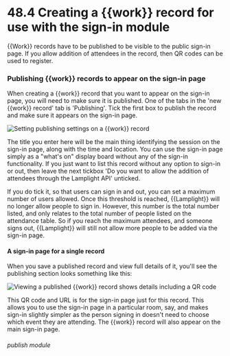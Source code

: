 # 48.4 Creating a {{work}} record for use with the sign-in module

{{Work}} records have to be published to be visible to the public sign-in page. If you allow addition of attendees in
the record, then QR codes can be used to register.

### Publishing {{work}} records to appear on the sign-in page

When creating a {{work}} record that you want to appear on the sign-in page, you will need to make sure it is published.
One of the tabs in the 'new {{work}} record' tab is 'Publishing'. Tick the first box to publish the record and make sure
it appears on the sign-in page.

![Setting publishing settings on a {{work}} record](48.4a.png)

The title you enter here will be the main thing identifying the session on the sign-in page, along with the time and
location. You can use the sign-in page simply as a "what's on" display board without any of the sign-in functionality.
If you just want to list this record without any option to sign-in or out, then leave the next tickbox 'Do you want to
allow the addition of attendees through the Lamplight API' unticked.

If you do tick it, so that users can sign in and out, you can set a maximum number of users allowed. Once this threshold
is reached, {{Lamplight}} will no longer allow people to sign in. However, this number is the total number listed, and
only relates to the total number of people listed on the attendance table. So if you reach the maximum attendees, and
someone signs out, {{Lamplight}} will still not allow more people to be added via the sign-in page.

#### A sign-in page for a single record

When you save a published record and view full details of it, you'll see the publishing section looks something like
this:

![Viewing a published {{work}} record shows details including a QR code](48.4b.png)

This QR code and URL is for the sign-in page just for this record. This allows you to use the sign-in page in a
particular room, say, and makes sign-in slightly simpler as the person signing in doesn't need to choose which event
they are attending. The {{work}} record will also appear on the main sign-in page.

###### publish module


